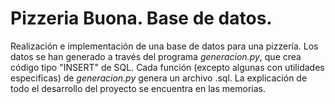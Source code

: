 # Pizzeria Buona. Base de datos.

Realización e implementación de una base de datos para una pizzería. Los datos se han generado a través del programa *generacion.py*, que crea código tipo "INSERT" de SQL. Cada función (excepto algunas con utilidades especificas) de *generacion.py* genera un archivo .sql. La explicación de todo el desarrollo del proyecto se encuentra en las memorias.
